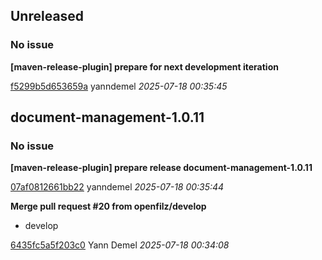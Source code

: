## Unreleased
### No issue

**[maven-release-plugin] prepare for next development iteration**


[f5299b5d653659a](https://github.com/openfilz/document-management/commit/f5299b5d653659a) yanndemel *2025-07-18 00:35:45*


## document-management-1.0.11
### No issue

**[maven-release-plugin] prepare release document-management-1.0.11**


[07af0812661bb22](https://github.com/openfilz/document-management/commit/07af0812661bb22) yanndemel *2025-07-18 00:35:44*

**Merge pull request #20 from openfilz/develop**

 * develop

[6435fc5a5f203c0](https://github.com/openfilz/document-management/commit/6435fc5a5f203c0) Yann Demel *2025-07-18 00:34:08*


